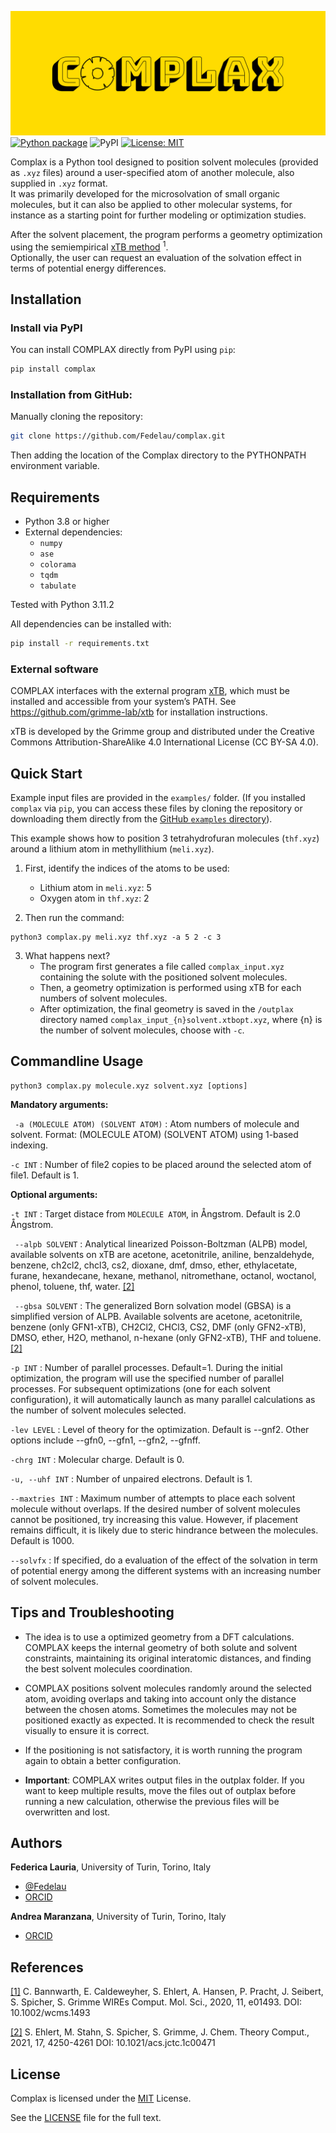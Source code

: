 ![COMPLAX](complax-high-resolution-logo.png) 
[![Python package](https://github.com/Fedelau/complax/actions/workflows/python-package.yml/badge.svg)](https://github.com/Fedelau/complax/actions/workflows/python-package.yml) ![PyPI](https://img.shields.io/pypi/v/complax.svg) [![License: MIT](https://img.shields.io/badge/License-MIT-yellow.svg)](https://opensource.org/licenses/MIT) 

Complax is a Python tool designed to position solvent molecules (provided as `.xyz` files) around a user-specified atom of another molecule, also supplied in `.xyz` format.  
It was primarily developed for the microsolvation of small organic molecules, but it can also be applied to other molecular systems, for instance as a starting point for further modeling or optimization studies.

After the solvent placement, the program performs a geometry optimization using the semiempirical [xTB method](https://wires.onlinelibrary.wiley.com/doi/10.1002/wcms.1493) <sup>1</sup>.  
Optionally, the user can request an evaluation of the solvation effect in terms of potential energy differences.

## Installation

### Install via PyPI

You can install COMPLAX directly from PyPI using `pip`:

```bash
pip install complax
```

### Installation from GitHub:

Manually cloning the repository:

```bash
git clone https://github.com/Fedelau/complax.git
```
Then adding the location of the Complax directory to the PYTHONPATH environment variable.

## Requirements

- Python 3.8 or higher  
- External dependencies:
  - `numpy`
  - `ase`
  - `colorama`
  - `tqdm`
  - `tabulate`

Tested with Python 3.11.2

All dependencies can be installed with:

```bash
pip install -r requirements.txt
```
### External software 

COMPLAX interfaces with the external program [xTB](https://xtb-docs.readthedocs.io/en/latest/), which must be installed and accessible from your system’s PATH.
See https://github.com/grimme-lab/xtb for installation instructions.

xTB is developed by the Grimme group and distributed under the Creative Commons Attribution-ShareAlike 4.0 International License (CC BY-SA 4.0).

## Quick Start

Example input files are provided in the `examples/` folder. (If you installed `complax` via `pip`, you can access these files by cloning the repository or downloading them directly from the [GitHub `examples` directory](https://github.com/Fedelau/complax/tree/main/examples)).

This example shows how to position 3 tetrahydrofuran molecules (`thf.xyz`) around a lithium atom in methyllithium (`meli.xyz`).

1. First, identify the indices of the atoms to be used:
   - Lithium atom in `meli.xyz`: 5
   - Oxygen atom in `thf.xyz`: 2

2. Then run the command:
```terminal
python3 complax.py meli.xyz thf.xyz -a 5 2 -c 3
```
3. What happens next? 
   - The program first generates a file called `complax_input.xyz` containing the solute with the positioned solvent molecules.
   - Then, a geometry optimization is performed using xTB for each numbers of solvent molecules.
   - After optimization, the final geometry is saved in the `/outplax` directory named `complax_input_{n}solvent.xtbopt.xyz`, where {n} is the number of solvent molecules, choose with `-c`. 

## Commandline Usage

```terminal
python3 complax.py molecule.xyz solvent.xyz [options]
```
__Mandatory arguments:__

` -a (MOLECULE ATOM) (SOLVENT ATOM)` : Atom numbers of molecule and solvent. Format: (MOLECULE ATOM) (SOLVENT ATOM) using 1-based indexing.

` -c INT ` :  Number of file2 copies to be placed around the selected atom of file1. Default is 1.

__Optional arguments:__

` -t INT ` : Target distace from ```MOLECULE ATOM```, in Ångstrom. Default is 2.0 Ångstrom.

` --alpb SOLVENT` : Analytical linearized Poisson-Boltzman (ALPB) model, available solvents on xTB are acetone, acetonitrile, aniline, benzaldehyde, benzene, ch2cl2, chcl3, cs2, dioxane, dmf, dmso, ether, ethylacetate, furane, hexandecane, hexane, methanol, nitromethane, octanol, woctanol, phenol, toluene, thf, water. [[2]](https://pubs.acs.org/doi/full/10.1021/acs.jctc.1c00471)

` --gbsa SOLVENT` : The generalized Born solvation model (GBSA) is a simplified version of ALPB. Available solvents are acetone, acetonitrile, benzene (only GFN1-xTB), CH2Cl2, CHCl3, CS2, DMF (only GFN2-xTB), DMSO, ether, H2O, methanol, n-hexane (only GFN2-xTB), THF and toluene. [[2]](https://pubs.acs.org/doi/full/10.1021/acs.jctc.1c00471)

`-p INT` : Number of parallel processes. Default=1. During the initial optimization, the program will use the specified number of parallel processes. For subsequent optimizations (one for each solvent configuration), it will automatically launch as many parallel calculations as the number of solvent molecules selected.

`-lev LEVEL` : Level of theory for the optimization. Default is --gnf2. Other options include --gfn0, --gfn1, --gfn2, --gfnff.

`-chrg INT` : Molecular charge. Default is 0.

`-u, --uhf INT` : Number of unpaired electrons. Default is 1.


`--maxtries INT` : Maximum number of attempts to place each solvent molecule without overlaps. If the desired number of solvent molecules cannot be positioned, try increasing this value. However, if placement remains difficult, it is likely due to steric hindrance between the molecules. Default is 1000.

`--solvfx` : If specified, do a evaluation of the effect of the solvation in term of potential energy among the different systems with an increasing number of solvent molecules.

## Tips and Troubleshooting 

- The idea is to use a optimized geometry from a DFT calculations. COMPLAX keeps the internal geometry of both solute and solvent constraints, maintaining its original interatomic distances, and finding the best solvent molecules coordination.

- COMPLAX positions solvent molecules randomly around the selected atom, avoiding overlaps and taking into account only the distance between the chosen atoms. Sometimes the molecules may not be positioned exactly as expected. It is recommended to check the result visually to ensure it is correct.

- If the positioning is not satisfactory, it is worth running the program again to obtain a better configuration.

- **Important**: COMPLAX writes output files in the outplax folder. If you want to keep multiple results, move the files out of outplax before running a new calculation, otherwise the previous files will be overwritten and lost.

## Authors

**Federica Lauria**, University of Turin, Torino, Italy 


- [@Fedelau](https://github.com/Fedelau)
- [ORCID](https://orcid.org/0009-0004-0692-085X) 

**Andrea Maranzana**, University of Turin, Torino, Italy

- [ORCID](https://orcid.org/0000-0002-5524-8068)

## References

[[1]](https://wires.onlinelibrary.wiley.com/doi/10.1002/wcms.1493) C. Bannwarth, E. Caldeweyher, S. Ehlert, A. Hansen, P. Pracht, J. Seibert, S. Spicher, S. Grimme WIREs Comput. Mol. Sci., 2020, 11, e01493. DOI: 10.1002/wcms.1493

[[2]](https://pubs.acs.org/doi/full/10.1021/acs.jctc.1c00471) S. Ehlert, M. Stahn, S. Spicher, S. Grimme, J. Chem. Theory Comput., 2021, 17, 4250-4261 DOI: 10.1021/acs.jctc.1c00471

## License

Complax is licensed under the [MIT](https://choosealicense.com/licenses/mit/) License. 

See the [LICENSE](LICENSE) file for the full text.